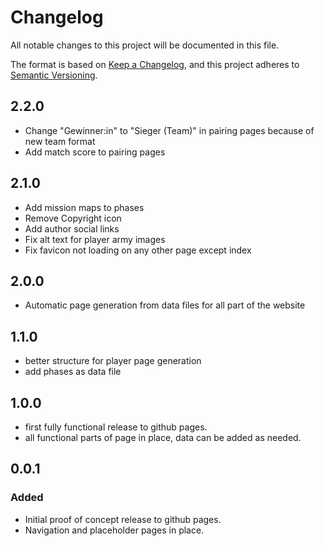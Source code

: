 # Changelog

All notable changes to this project will be documented in this file.

The format is based on [Keep a Changelog](https://keepachangelog.com/en/1.0.0/),
and this project adheres to [Semantic Versioning](https://semver.org/spec/v2.0.0.html).

## 2.2.0

- Change "Gewinner:in" to "Sieger (Team)" in pairing pages because of new team format
- Add match score to pairing pages

## 2.1.0

- Add mission maps to phases
- Remove Copyright icon
- Add author social links
- Fix alt text for player army images
- Fix favicon not loading on any other page except index

## 2.0.0

- Automatic page generation from data files for all part of the website

## 1.1.0

- better structure for player page generation
- add phases as data file

## 1.0.0

- first fully functional release to github pages.
- all functional parts of page in place, data can be added as needed.

## 0.0.1

### Added

- Initial proof of concept release to github pages.
- Navigation and placeholder pages in place.